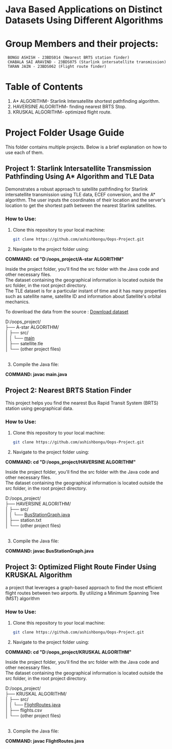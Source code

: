 # Java Based Applications on Distinct Datasets Using Different Algorithms

# Group Members and their projects: 
     BONGU ASHISH - 23BDS014 (Nearest BRTS station finder)
     CHABALA SAI ARAVIND - 23BDS075 (Starlink intersatellite transmission) 
     TARAN JAIN - 23BDS062 (Flight route finder) 

# Table of Contents

1. A* ALGORITHM- Starlink Intersatellite shortest pathfinding algorithm.
2. HAVERSINE ALGORITHM- finding nearest BRTS Stop.
3. KRUSKAL ALGORITHM- optimized flight route.

# Project Folder Usage Guide

This folder contains multiple projects. Below is a brief explanation on how to use each of them.
## Project 1: Starlink Intersatellite Transmission Pathfinding Using A* Algorithm and TLE Data

Demonstrates a robust approach to satellite pathfinding for Starlink intersatellite transmission using TLE data, ECEF conversion, and the A* algorithm. The user inputs the coordinates of their location and the server's location to get the shortest path between the nearest Starlink satellites.


### How to Use:
1. Clone this repository to your local machine:
   ```bash
   git clone https://github.com/ashishbongu/Oops-Project.git 
2. Navigate to the project folder using:<br>

**COMMAND:  cd "D:/oops_project/A-star ALGORITHM"**

Inside the project folder, you'll find the src folder with the Java code and other necessary files.<br>
The dataset containing the geographical information is located outside the src folder, in the root project directory.<br>
The TLE dataset is for a particular instant of time and it has many properties such as satellite name, satellite ID and information about Satellite's orbital mechanics.

To download the data from the source : [Download dataset](https://celestrak.org/NORAD/elements/)

D:/oops_project/<br>
├── A-star ALGORITHM/<br>
│   ├── src/<br>
│   │   └── [main](https://github.com/ashishbongu/Oops-Project/blob/master/A-star%20ALGORITHM/src/Main.java)<br>
│   ├── satellite.tle<br>
│   └── (other project files)<br><br>

3. Compile the Java file:

**COMMAND: javac main.java**

## Project 2: Nearest BRTS Station Finder

This project helps you find the nearest Bus Rapid Transit System (BRTS) station using geographical data.

### How to Use:
1. Clone this repository to your local machine:
   ```bash
   git clone https://github.com/ashishbongu/Oops-Project.git 
2. Navigate to the project folder using:<br>

**COMMAND:  cd "D:/oops_project/HAVERSINE ALGORITHM"**

Inside the project folder, you'll find the src folder with the Java code and other necessary files.<br>
The dataset containing the geographical information is located outside the src folder, in the root project directory.<br>

D:/oops_project/<br>
├── HAVERSINE ALGORITHM/<br>
│   ├── src/<br>
│   │   └── [BusStationGraph.java](https://github.com/ashishbongu/Oops-Project/blob/master/HAVERSINE%20ALGORITHM/src/BusStationGraph.java)<br>
│   ├── station.txt<br>
│   └── (other project files)<br><br>

3. Compile the Java file:

**COMMAND: javac BusStationGraph.java**

## Project 3: Optimized Flight Route Finder Using KRUSKAL Algorithm


a project that leverages a graph-based approach to find the most efficient flight routes between two airports. By utilizing a Minimum Spanning Tree (MST) algorithm


### How to Use:
1. Clone this repository to your local machine:
   ```bash
   git clone https://github.com/ashishbongu/Oops-Project.git 
2. Navigate to the project folder using:<br>

**COMMAND:  cd "D:/oops_project/KRUSKAL ALGORITHM"**

Inside the project folder, you'll find the src folder with the Java code and other necessary files.<br>
The dataset containing the geographical information is located outside the src folder, in the root project directory.<br>

D:/oops_project/<br>
├── KRUSKAL ALGORITHM/<br>
│   ├── src/<br>
│   │   └── [FlightRoutes.java](https://github.com/ashishbongu/Oops-Project/blob/master/KRUSKAL%20ALGORITHM/src/FlightRoutes.java)<br>
│   ├── flights.csv<br>
│   └── (other project files)<br><br>

3. Compile the Java file:

**COMMAND: javac FlightRoutes.java**


